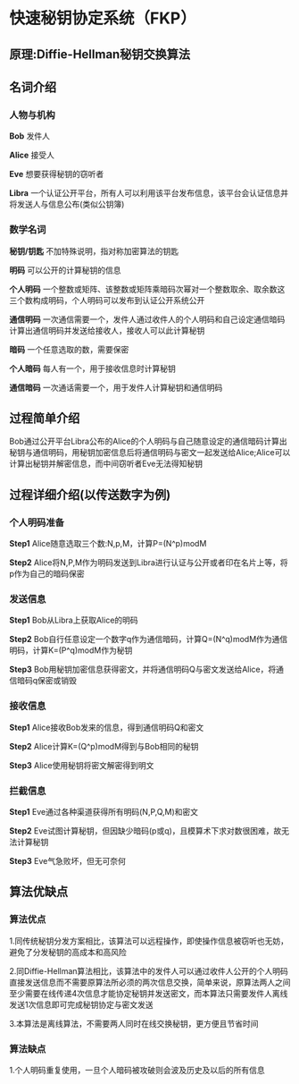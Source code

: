 # 快速秘钥协定系统（FKP）
## 原理:Diffie-Hellman秘钥交换算法

## 名词介绍

### 人物与机构

**Bob** 发件人

**Alice** 接受人

**Eve** 想要获得秘钥的窃听者

**Libra** 一个认证公开平台，所有人可以利用该平台发布信息，该平台会认证信息并将发送人与信息公布(类似公钥簿)

### 数学名词

**秘钥/钥匙** 不加特殊说明，指对称加密算法的钥匙

**明码** 可以公开的计算秘钥的信息

**个人明码** 一个整数或矩阵、该整数或矩阵乘暗码次幂对一个整数取余、取余数这三个数构成明码，个人明码可以发布到认证公开系统公开

**通信明码** 一次通信需要一个，发件人通过收件人的个人明码和自己设定通信暗码计算出通信明码并发送给接收人，接收人可以此计算秘钥

**暗码** 一个任意选取的数，需要保密

**个人暗码** 每人有一个，用于接收信息时计算秘钥

**通信暗码** 一次通话需要一个，用于发件人计算秘钥和通信明码

## 过程简单介绍

Bob通过公开平台Libra公布的Alice的个人明码与自己随意设定的通信暗码计算出秘钥与通信明码，用秘钥加密信息后将通信明码与密文一起发送给Alice;Alice可以计算出秘钥并解密信息，而中间窃听者Eve无法得知秘钥

## 过程详细介绍(以传送数字为例)

### 个人明码准备

**Step1** Alice随意选取三个数:N,p,M，计算P=(N^p)modM

**Step2** Alice将N,P,M作为明码发送到Libra进行认证与公开或者印在名片上等，将p作为自己的暗码保密

### 发送信息

**Step1** Bob从Libra上获取Alice的明码

**Step2** Bob自行任意设定一个数字q作为通信暗码，计算Q=(N^q)modM作为通信明码，计算K=(P^q)modM作为秘钥

**Step3** Bob用秘钥加密信息获得密文，并将通信明码Q与密文发送给Alice，将通信暗码q保密或销毁

### 接收信息

**Step1** Alice接收Bob发来的信息，得到通信明码Q和密文

**Step2** Alice计算K=(Q^p)modM得到与Bob相同的秘钥

**Step3** Alice使用秘钥将密文解密得到明文

### 拦截信息

**Step1** Eve通过各种渠道获得所有明码(N,P,Q,M)和密文

**Step2** Eve试图计算秘钥，但因缺少暗码(p或q)，且模算术下求对数很困难，故无法计算秘钥

**Step3** Eve气急败坏，但无可奈何

## 算法优缺点

### 算法优点

1.同传统秘钥分发方案相比，该算法可以远程操作，即使操作信息被窃听也无妨，避免了分发秘钥的高成本和高风险

2.同Diffie-Hellman算法相比，该算法中的发件人可以通过收件人公开的个人明码直接发送信息而不需要原算法所必须的两次信息交换，简单来说，原算法两人之间至少需要在线传递4次信息才能协定秘钥并发送密文，而本算法只需要发件人离线发送1次信息即可完成秘钥协定与密文发送

3.本算法是离线算法，不需要两人同时在线交换秘钥，更方便且节省时间

### 算法缺点

1.个人明码重复使用，一旦个人暗码被攻破则会波及历史及以后的所有信息
